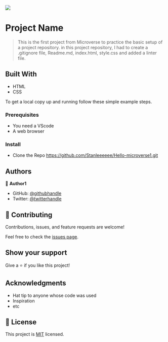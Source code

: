 ![](https://img.shields.io/badge/Microverse-blueviolet)

# Project Name

> This is the first project from Microverse to practice the basic setup of a project repository. in this project repository, I had to create a .gitignore file, Readme.md, index.html, style.css and added a linter file.


## Built With

- HTML
- CSS


To get a local copy up and running follow these simple example steps.

### Prerequisites
 - You need a VScode 
 - A web browser


### Install
- Clone the Repo https://github.com/Stanleeeeee/Hello-microverse1.git


## Authors

👤 **Author1**

- GitHub: [@githubhandle](https://github.com/stanleeeeee)
- Twitter: [@twitterhandle](https://twitter.com/Stanmega89)

## 🤝 Contributing

Contributions, issues, and feature requests are welcome!

Feel free to check the [issues page](https://github.com/Stanleeeeee/Hello-microverse1/issues/new).

## Show your support

Give a ⭐️ if you like this project!

## Acknowledgments

- Hat tip to anyone whose code was used
- Inspiration
- etc

## 📝 License

This project is [MIT](./MIT.md) licensed.
